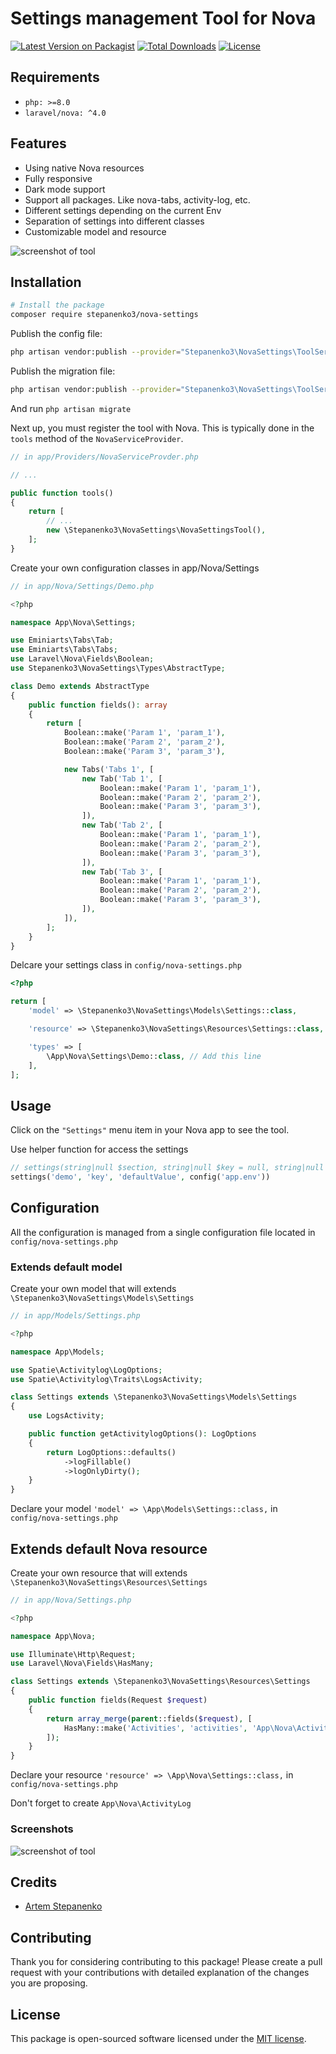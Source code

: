 # Settings management Tool for Nova

[![Latest Version on Packagist](https://img.shields.io/packagist/v/stepanenko3/nova-settings.svg?style=flat-square)](https://packagist.org/packages/stepanenko3/nova-settings)
[![Total Downloads](https://img.shields.io/packagist/dt/stepanenko3/nova-settings.svg?style=flat-square)](https://packagist.org/packages/stepanenko3/nova-settings)
[![License](https://poser.pugx.org/stepanenko3/nova-settings/license)](https://packagist.org/packages/stepanenko3/nova-settings)

## Requirements

- `php: >=8.0`
- `laravel/nova: ^4.0`

## Features

- Using native Nova resources
- Fully responsive
- Dark mode support
- Support all packages. Like nova-tabs, activity-log, etc.
- Different settings depending on the current Env
- Separation of settings into different classes
- Customizable model and resource

![screenshot of tool](screenshots/tool.png)

## Installation

```bash
# Install the package
composer require stepanenko3/nova-settings
```

Publish the config file:

``` bash
php artisan vendor:publish --provider="Stepanenko3\NovaSettings\ToolServiceProvider" --tag="config"
```

Publish the migration file:

``` bash
php artisan vendor:publish --provider="Stepanenko3\NovaSettings\ToolServiceProvider" --tag="migrations"
```

And run `php artisan migrate`

Next up, you must register the tool with Nova. This is typically done in the `tools` method of the `NovaServiceProvider`.

```php
// in app/Providers/NovaServiceProvder.php

// ...

public function tools()
{
    return [
        // ...
        new \Stepanenko3\NovaSettings\NovaSettingsTool(),
    ];
}
```

Create your own configuration classes in app/Nova/Settings
```php
// in app/Nova/Settings/Demo.php

<?php

namespace App\Nova\Settings;

use Eminiarts\Tabs\Tab;
use Eminiarts\Tabs\Tabs;
use Laravel\Nova\Fields\Boolean;
use Stepanenko3\NovaSettings\Types\AbstractType;

class Demo extends AbstractType
{
    public function fields(): array
    {
        return [
            Boolean::make('Param 1', 'param_1'),
            Boolean::make('Param 2', 'param_2'),
            Boolean::make('Param 3', 'param_3'),

            new Tabs('Tabs 1', [
                new Tab('Tab 1', [
                    Boolean::make('Param 1', 'param_1'),
                    Boolean::make('Param 2', 'param_2'),
                    Boolean::make('Param 3', 'param_3'),
                ]),
                new Tab('Tab 2', [
                    Boolean::make('Param 1', 'param_1'),
                    Boolean::make('Param 2', 'param_2'),
                    Boolean::make('Param 3', 'param_3'),
                ]),
                new Tab('Tab 3', [
                    Boolean::make('Param 1', 'param_1'),
                    Boolean::make('Param 2', 'param_2'),
                    Boolean::make('Param 3', 'param_3'),
                ]),
            ]),
        ];
    }
}
```

Delcare your settings class in `config/nova-settings.php`
``` php
<?php

return [
    'model' => \Stepanenko3\NovaSettings\Models\Settings::class,

    'resource' => \Stepanenko3\NovaSettings\Resources\Settings::class,

    'types' => [
        \App\Nova\Settings\Demo::class, // Add this line
    ],
];
```

## Usage

Click on the `"Settings"` menu item in your Nova app to see the tool.

Use helper function for access the settings
``` php
// settings(string|null $section, string|null $key = null, string|null $default = null, string|null $env = null)
settings('demo', 'key', 'defaultValue', config('app.env'))
```

## Configuration

All the configuration is managed from a single configuration file located in `config/nova-settings.php`

### Extends default model

Create your own model that will extends `\Stepanenko3\NovaSettings\Models\Settings`

```php
// in app/Models/Settings.php

<?php

namespace App\Models;

use Spatie\Activitylog\LogOptions;
use Spatie\Activitylog\Traits\LogsActivity;

class Settings extends \Stepanenko3\NovaSettings\Models\Settings
{
    use LogsActivity;

    public function getActivitylogOptions(): LogOptions
    {
        return LogOptions::defaults()
            ->logFillable()
            ->logOnlyDirty();
    }
}
```

Declare your model `'model' => \App\Models\Settings::class,` in `config/nova-settings.php`

## Extends default Nova resource

Create your own resource that will extends `\Stepanenko3\NovaSettings\Resources\Settings`

``` php
// in app/Nova/Settings.php

<?php

namespace App\Nova;

use Illuminate\Http\Request;
use Laravel\Nova\Fields\HasMany;

class Settings extends \Stepanenko3\NovaSettings\Resources\Settings
{
    public function fields(Request $request)
    {
        return array_merge(parent::fields($request), [
            HasMany::make('Activities', 'activities', 'App\Nova\ActivityLog'),
        ]);
    }
}
```

Declare your resource `'resource' => \App\Nova\Settings::class,` in `config/nova-settings.php`

Don't forget to create `App\Nova\ActivityLog`

### Screenshots

![screenshot of tool](screenshots/tool-dark.png)

## Credits

- [Artem Stepanenko](https://github.com/stepanenko3)

## Contributing

Thank you for considering contributing to this package! Please create a pull request with your contributions with detailed explanation of the changes you are proposing.

## License

This package is open-sourced software licensed under the [MIT license](LICENSE.md).
